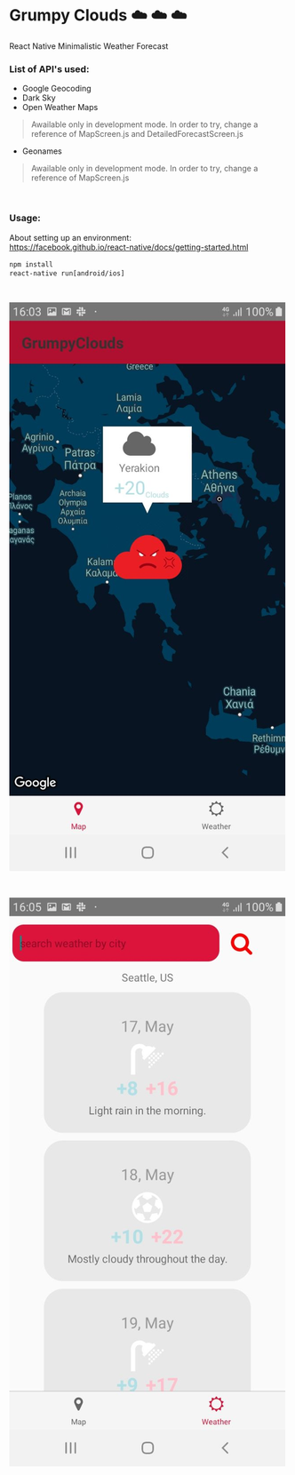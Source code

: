 # Grumpy Clouds ☁️ ☁️ ☁️

React Native Minimalistic Weather Forecast

### List of API's used:
- Google Geocoding
- Dark Sky
- Open Weather Maps

> Awailable only in development mode. In order to try, change a reference of MapScreen.js and DetailedForecastScreen.js

- Geonames

> Awailable only in development mode. In order to try, change a reference of MapScreen.js

<br>

### Usage:
About setting up an environment: <br> https://facebook.github.io/react-native/docs/getting-started.html
```
npm install
react-native run[android/ios]
```
<br>

![Alt text](./screenshots/1.jpg)

<br>

![Alt text](./screenshots/2.jpg)

